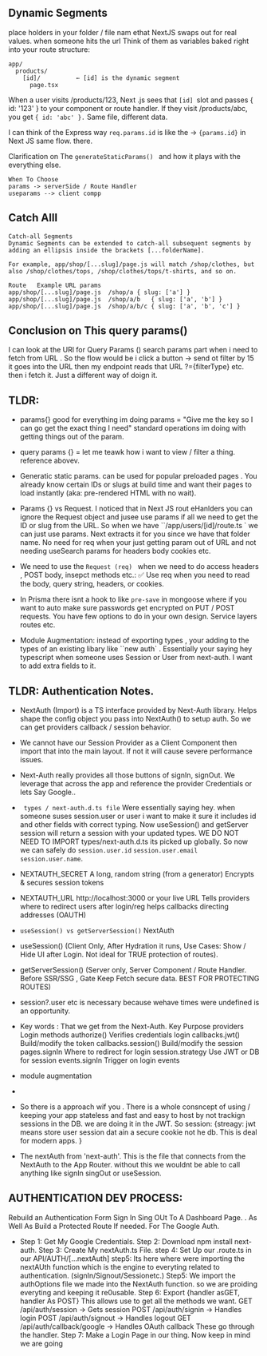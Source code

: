 ## Dynamic Segments

place holders in your folder / file nam ethat NextJS swaps out for real values. when someone hits the url
Think of them as variables baked right into your route structure:

```
app/
  products/
    [id]/          ← [id] is the dynamic segment
      page.tsx

```

When a user visits /products/123, Next .js sees that `[id] `slot and passes { id: '123' } to your component or route handler.
If they visit /products/abc, you get `{ id: 'abc' }.` Same file, different data.

I can think of the Express way `req.params.id` is like the -> `{params.id}` in Next JS same flow. there.

Clarification on The `generateStaticParams() ` and how it plays with the everything else.

```
When To Choose
params -> serverSide / Route Handler
useparams --> client compp
```

## Catch Alll

```
Catch-all Segments
Dynamic Segments can be extended to catch-all subsequent segments by adding an ellipsis inside the brackets [...folderName].

For example, app/shop/[...slug]/page.js will match /shop/clothes, but also /shop/clothes/tops, /shop/clothes/tops/t-shirts, and so on.
```

```
Route	Example URL	params
app/shop/[...slug]/page.js	/shop/a	{ slug: ['a'] }
app/shop/[...slug]/page.js	/shop/a/b	{ slug: ['a', 'b'] }
app/shop/[...slug]/page.js	/shop/a/b/c	{ slug: ['a', 'b', 'c'] }
```

## Conclusion on This query params()

I can look at the URl for Query Params () search params part when i need to fetch from URL .
So the flow would be i click a button -> send ot filter by 15 it goes into the URL then my endpoint reads that URL ?={filterType} etc. then i fetch it. Just a different way of doign it.

## TLDR:

- params{} good for everything im doing params = "Give me the key so I can go get the exact thing I need" standard operations im doing with getting things out of the param.
- query params {} = let me teawk how i want to view / filter a thing. reference abovev.
- Generatic static params. can be used for popular preloaded pages . You already know certain IDs or slugs at build time and want their pages to load instantly (aka: pre-rendered HTML with no wait).
- Params {} vs Request. I noticed that in Next JS rout eHanlders you can ignore the Request object and jusee use params if all we need to get the ID or slug from the URL. So when we have ``/app/users/[id]/route.ts ` we can just use params. Next extracts it for you since we have that folder name. No need for req when your just getting param out of URL and not needing useSearch params for headers body cookies etc.
- We need to use the `Request (req) ` when we need to do access headers , POST body, insepct methods etc.: ✅ Use req when you need to read the body, query string, headers, or cookies.
- In Prisma there isnt a hook to like `pre-save` in mongoose where if you want to auto make sure passwords get encrypted on PUT / POST requests. You have few options to do in your own design. Service layers routes etc.

- Module Augmentation: instead of exporting types , your adding to the types of an existing libary like ``new auth` . Essentially your saying hey typescript when someone uses Session or User from next-auth. I want to add extra fields to it.

## TLDR: Authentication Notes.

- NextAuth (Import) is a TS interface provided by Next-Auth library. Helps shape the config object you pass into NextAuth() to setup auth. So we can get providers callback / session behavior.
- We cannot have our Session Provider as a Client Component then import that into the main layout. If not it will cause severe performance issues.
- Next-Auth really provides all those buttons of signIn, signOut. We leverage that across the app and reference the provider Credentials or lets Say Google..
- ` types / next-auth.d.ts file`
  Were essentially saying hey. when someone suses session.user or user i want to make it sure it includes id and other fields with correct typing. Now useSession() and getServer session will return a session with your updated types. WE DO NOT NEED TO IMPORT types/next-auth.d.ts its picked up globally. So now we can safely do `session.user.id` `session.user.email ` ` session.user.name`.
- NEXTAUTH_SECRET A long, random string (from a generator) Encrypts & secures session tokens
- NEXTAUTH_URL http://localhost:3000 or your live URL Tells providers where to redirect users after login/reg helps callbacks directing addresses (OAUTH)
- `useSession() vs getServerSession()` NextAuth
- useSession() (Client Only, After Hydration it runs, Use Cases: Show / Hide UI after Login. Not ideal for TRUE protection of routes).
- getServerSession() (Server only, Server Component / Route Handler. Before SSR/SSG , Gate Keep Fetch secure data. BEST FOR PROTECTING ROUTES)
- session?.user etc is necessary because wehave times were undefined is an opportunity.
- Key words : That we get from the Next-Auth.
  Key Purpose
  providers Login methods
  authorize() Verifies credentials login
  callbacks.jwt() Build/modify the token
  callbacks.session() Build/modify the session
  pages.signIn Where to redirect for login
  session.strategy Use JWT or DB for session
  events.signIn Trigger on login events

- module augmentation
-
- So there is a approach wif you . There is a whole consncept of using / keeping your app stateless and fast and easy to host by not trackign sessions in the DB. we are doing it in the JWT. So session: {streagy: jwt means store user session dat ain a secure cookie not he db. This is deal for modern apps. }
- The nextAuth from 'next-auth'. This is the file that connects from the NextAuth to the App Router. without this we wouldnt be able to call anything like signIn singOut or useSession.

## AUTHENTICATION DEV PROCESS:

Rebuild an Authentication Form Sign In Sing OUt To A Dashboard Page. . As Well As Build a Protected Route If needed.
For The Google Auth.

- Step 1: Get My Google Credentials.
  Step 2: Download npm install next-auth.
  Step 3: Create My nextAuth.ts File.
  step 4: Set Up our .route.ts in our API/AUTH/[...nextAuth] step5: Its here where were importing the nextAUth function which is the engine to everyting related to authentication. (signIn/Signout/Sessionetc.)
  Step5: We import the authOptions file we made into the NextAuth function. so we are proiding everyting and keeping it re0usable.
  Step 6: Export {handler asGET, handler As POST} This allows use to get all the methods we want.
  GET /api/auth/session → Gets session
  POST /api/auth/signin → Handles login
  POST /api/auth/signout → Handles logout
  GET /api/auth/callback/google → Handles OAuth callback
  These go through the handler.
  Step 7: Make a Login Page in our thing.
  Now keep in mind we are going
